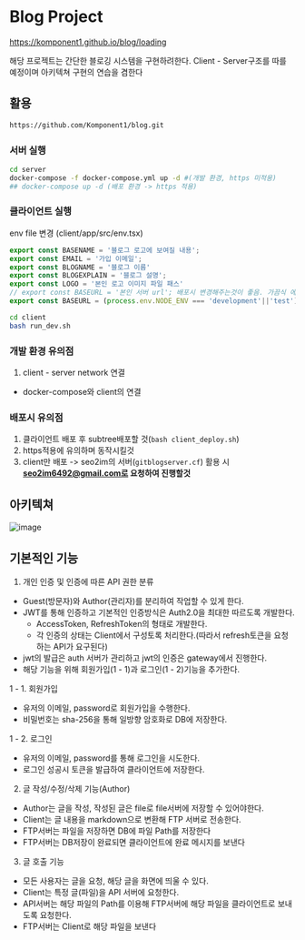 # Blog Project

https://komponent1.github.io/blog/loading

해당 프로젝트는 간단한 블로깅 시스템을 구현하려한다.
Client - Server구조를 따를 예정이며 아키텍쳐 구현의 연습을 겸한다

## 활용

```bash
https://github.com/Komponent1/blog.git
```

### 서버 실행
```bash
cd server
docker-compose -f docker-compose.yml up -d #(개발 환경, https 미적용)
## docker-compose up -d (배포 환경 -> https 적용)
```

### 클라이언트 실행
env file 변경 (client/app/src/env.tsx)
```typescript
export const BASENAME = '블로그 로고에 보여질 내용';
export const EMAIL = '가입 이메일';
export const BLOGNAME = '블로그 이름'
export const BLOGEXPLAIN = '블로그 설명';
export const LOGO = '본인 로고 이미지 파일 패스'
// export const BASEURL = '본인 서버 url'; 배포시 변경해주는것이 좋음. 가끔식 에러 발생함
export const BASEURL = (process.env.NODE_ENV === 'development'||'test') ? '' : '본인 서버 url'; //개발 환경기준
```

```bash
cd client
bash run_dev.sh
```

### 개발 환경 유의점

1. client - server network 연결
- docker-compose와 client의 연결

### 배포시 유의점

1. 클라이언트 배포 후 subtree배포할 것(`bash client_deploy.sh`)
2. https적용에 유의하며 동작시킬것
3. client만 배포 -> seo2im의 서버(`gitblogserver.cf`) 활용 시 **seo2im6492@gmail.com로 요청하여 진행할것**

## 아키텍쳐

![image](https://user-images.githubusercontent.com/73334068/170615072-f0e3294b-16c5-45e8-adda-3c2d637484ff.png)

## 기본적인 기능

1. 개인 인증 및 인증에 따른 API 권한 분류
- Guest(방문자)와 Author(관리자)를 분리하여 작업할 수 있게 한다.
- JWT를 통해 인증하고 기본적인 인증방식은 Auth2.0을 최대한 따르도록 개발한다.
  - AccessToken, RefreshToken의 형태로 개발한다.
  - 각 인증의 상태는 Client에서 구성토록 처리한다.(따라서 refresh토큰을 요청하는 API가 요구된다)
- jwt의 발급은 auth 서버가 관리하고 jwt의 인증은 gateway에서 진행한다.
- 해당 기능을 위해 회원가입(1 - 1)과 로그인(1 - 2)기능을 추가한다.

1 - 1. 회원가입
- 유저의 이메일, password로 회원가입을 수행한다.
- 비밀번호는 sha-256을 통해 일방향 암호화로 DB에 저장한다.

1 - 2. 로그인
- 유저의 이메일, password를 통해 로그인을 시도한다.
- 로그인 성공시 토큰을 발급하여 클라이언트에 저장한다.


2. 글 작성/수정/삭제 기능(Author)
- Author는 글을 작성, 작성된 글은 file로 file서버에 저장할 수 있어야한다.
- Client는 글 내용을 markdown으로 변환해 FTP 서버로 전송한다.
- FTP서버는 파일을 저장하면 DB에 파일 Path를 저장한다
- FTP서버는 DB저장이 완료되면 클라이언트에 완료 메시지를 보낸다

3. 글 호출 기능
- 모든 사용자는 글을 요청, 해당 글을 화면에 띄울 수 있다.
- Client는 특정 글(파일)을 API 서버에 요청한다.
- API서버는 해당 파일의 Path를 이용해 FTP서버에 해당 파일을 클라이언트로 보내도록 요청한다.
- FTP서버는 Client로 해당 파일을 보낸다


